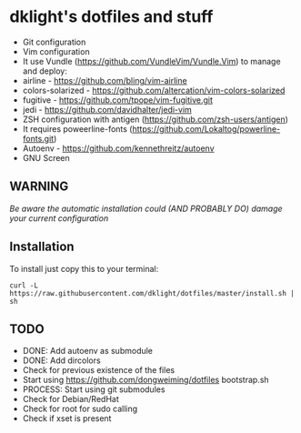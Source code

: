 dklight's dotfiles and stuff
===============================

 * Git configuration
 * Vim configuration
  * It use Vundle (https://github.com/VundleVim/Vundle.Vim) to manage and deploy:
   * airline - https://github.com/bling/vim-airline
   * colors-solarized - https://github.com/altercation/vim-colors-solarized
   * fugitive - https://github.com/tpope/vim-fugitive.git
   * jedi - https://github.com/davidhalter/jedi-vim
 * ZSH configuration with antigen (https://github.com/zsh-users/antigen)
  * It requires poweerline-fonts (https://github.com/Lokaltog/powerline-fonts.git)
 * Autoenv - https://github.com/kennethreitz/autoenv
 * GNU Screen

WARNING
-------
*Be aware the automatic installation could (AND PROBABLY DO) damage your current configuration*

Installation
------------

To install just copy this to your terminal:

    curl -L https://raw.githubusercontent.com/dklight/dotfiles/master/install.sh | sh

TODO
----
 * DONE: Add autoenv as submodule
 * DONE: Add dircolors
 * Check for previous existence of the files
 * Start using https://github.com/dongweiming/dotfiles bootstrap.sh
 * PROCESS: Start using git submodules
 * Check for Debian/RedHat
 * Check for root for sudo calling
 * Check if xset is present
